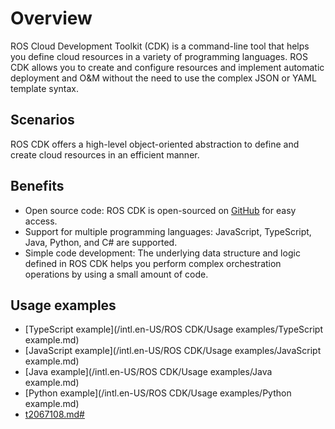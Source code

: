 # Overview

ROS Cloud Development Toolkit \(CDK\) is a command-line tool that helps you define cloud resources in a variety of programming languages. ROS CDK allows you to create and configure resources and implement automatic deployment and O&M without the need to use the complex JSON or YAML template syntax.

## Scenarios

ROS CDK offers a high-level object-oriented abstraction to define and create cloud resources in an efficient manner.

## Benefits

-   Open source code: ROS CDK is open-sourced on [GitHub](https://github.com/aliyun/Resource-Orchestration-Service-Cloud-Development-Kit) for easy access.
-   Support for multiple programming languages: JavaScript, TypeScript, Java, Python, and C\# are supported.
-   Simple code development: The underlying data structure and logic defined in ROS CDK helps you perform complex orchestration operations by using a small amount of code.

## Usage examples

-   [TypeScript example](/intl.en-US/ROS CDK/Usage examples/TypeScript example.md)
-   [JavaScript example](/intl.en-US/ROS CDK/Usage examples/JavaScript example.md)
-   [Java example](/intl.en-US/ROS CDK/Usage examples/Java example.md)
-   [Python example](/intl.en-US/ROS CDK/Usage examples/Python example.md)
-   [t2067108.md\#]()

